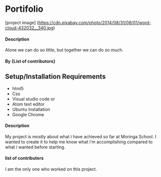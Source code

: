# Portifolio
[project image] 
(https://cdn.pixabay.com/photo/2014/08/31/08/01/word-cloud-432032__340.jpg)
#### Description
Alone we can do so little, but together we can do so much.
#### By **{List of contributors}**

## Setup/Installation Requirements
* html5
* Css
* Visual studio code or
* Atom text editor
* Ubuntu Installation
* Google Chrome

#### Description
My project is mostly about what i have achieved so far at Moringa School. I wanted to create it to help me know what i'm accomplishing compared to what i wanted before starting.
#### list of contributers
I am the only one who worked on this project.
